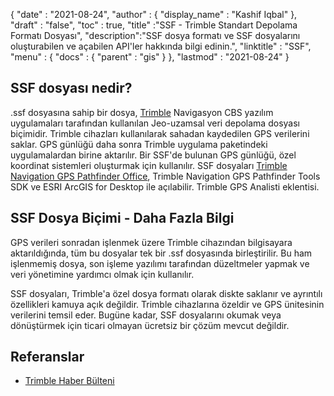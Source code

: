 {
  "date" : "2021-08-24",
  "author" : {
    "display_name" : "Kashif Iqbal"
},
  "draft" : "false",
  "toc" : true,
  "title" :"SSF - Trimble Standart Depolama Formatı Dosyası",
  "description":"SSF dosya formatı ve SSF dosyalarını oluşturabilen ve açabilen API'ler hakkında bilgi edinin.",
  "linktitle" : "SSF",
  "menu" : {
    "docs" : {
      "parent" : "gis"
}
},
  "lastmod" : "2021-08-24"
}

## SSF dosyası nedir?

.ssf dosyasına sahip bir dosya, [Trimble](https://www.trimble.com) Navigasyon CBS yazılım uygulamaları tarafından kullanılan Jeo-uzamsal veri depolama dosyası biçimidir. Trimble cihazları kullanılarak sahadan kaydedilen GPS verilerini saklar. GPS günlüğü daha sonra Trimble uygulama paketindeki uygulamalardan birine aktarılır. Bir SSF'de bulunan GPS günlüğü, özel koordinat sistemleri oluşturmak için kullanılır. SSF dosyaları [Trimble Navigation GPS Pathfinder Office](https://geospatial.trimble.com/en/products/software/office-software), Trimble Navigation GPS Pathfinder Tools SDK ve ESRI ArcGIS for Desktop ile açılabilir. Trimble GPS Analisti eklentisi.

## SSF Dosya Biçimi - Daha Fazla Bilgi

GPS verileri sonradan işlenmek üzere Trimble cihazından bilgisayara aktarıldığında, tüm bu dosyalar tek bir .ssf dosyasında birleştirilir. Bu ham işlenmemiş dosya, son işleme yazılımı tarafından düzeltmeler yapmak ve veri yönetimine yardımcı olmak için kullanılır.

SSF dosyaları, Trimble'a özel dosya formatı olarak diskte saklanır ve ayrıntılı özellikleri kamuya açık değildir. Trimble cihazlarına özeldir ve GPS ünitesinin verilerini temsil eder. Bugüne kadar, SSF dosyalarını okumak veya dönüştürmek için ticari olmayan ücretsiz bir çözüm mevcut değildir.

## Referanslar

* [Trimble Haber Bülteni](https://www.trimble.com/news/release.aspx?id=050510b)

